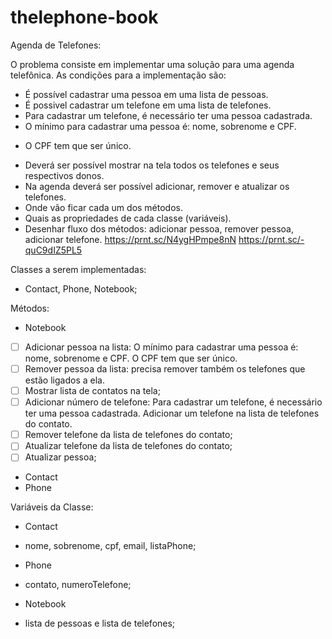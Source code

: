# thelephone-book
Agenda de Telefones:

O problema consiste em implementar uma solução para uma agenda telefônica. As condições para a implementação são:
- É possível cadastrar uma pessoa em uma lista de pessoas.
- É possivel cadastrar um telefone em uma lista de telefones.
- Para cadastrar um telefone, é necessário ter uma pessoa cadastrada.
- O mínimo para cadastrar uma pessoa é: nome, sobrenome e CPF.
* O CPF tem que ser único.
- Deverá ser possível mostrar na tela todos os telefones e seus respectivos donos.
- Na agenda deverá ser possível adicionar, remover e atualizar os telefones.
- Onde vão ficar cada um dos métodos.
- Quais as propriedades de cada classe (variáveis).
- Desenhar fluxo dos métodos: adicionar pessoa, remover pessoa, adicionar telefone.
  https://prnt.sc/N4ygHPmpe8nN
  https://prnt.sc/-quC9dIZ5PL5

Classes a serem implementadas:
- Contact, Phone, Notebook;

Métodos:
* Notebook
-[ ] Adicionar pessoa na lista: O mínimo para cadastrar uma pessoa é: nome, sobrenome e CPF. O CPF tem que ser único.
-[ ] Remover pessoa da lista: precisa remover também os telefones que estão ligados a ela.
-[ ] Mostrar lista de contatos na tela;
-[ ] Adicionar número de telefone: Para cadastrar um telefone, é necessário ter uma pessoa cadastrada. Adicionar um telefone
na lista de telefones do contato.
-[ ] Remover telefone da lista de telefones do contato;
-[ ] Atualizar telefone da lista de telefones do contato;
-[ ] Atualizar pessoa;
* Contact
* Phone

Variáveis da Classe:
* Contact
- nome, sobrenome, cpf, email, listaPhone;

* Phone
- contato, numeroTelefone;

* Notebook
- lista de pessoas e lista de telefones;

